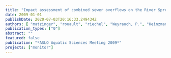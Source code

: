 ```yaml
---
title: "Impact assessment of combined sewer overflows on the River Spree in Berlin, Germany"
date: 2009-01-01
publishDate: 2020-07-03T20:16:33.249434Z
authors: [ "matzinger", "rouault", "riechel", "Weyrauch, P.", "Heinzmann, B.", "Pawlowsky-Reusing, E.", "Richter, D.", "sonnenberg", "Plume, S.", "GnirÃŸ, R.", "Schroeder, K." ]
publication_types: ["0"]
abstract: ""
featured: false
publication: "*ASLO Aquatic Sciences Meeting 2009*"
projects: ["monitor"]
---
```



